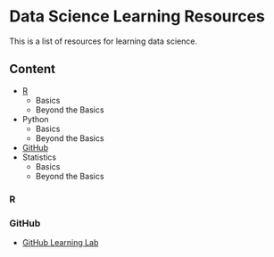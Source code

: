 # Data Science Learning Resources
This is a list of resources for learning data science.

## Content

- [R](#r)
   * Basics
   * Beyond the Basics
- Python
  * Basics
  * Beyond the Basics
- [GitHub](#github)
- Statistics
  * Basics
  * Beyond the Basics

### R 


### GitHub
* [GitHub Learning Lab](https://lab.github.com/)
